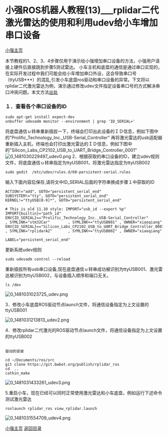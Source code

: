 # 小强ROS机器人教程(13)___rplidar二代激光雷达的使用和利用udev给小车增加串口设备<br>
[小强主页](https://www.bwbot.org/products/xiaoqiang-4-pro)

本节教程的1、2、3、4步骤仅用于演示给小强增加串口设备的方法，小强用户请接上硬件后直接跳到步骤5测试雷达。
小车主机和底盘的通信是通过串口实现的，在实际开发过程中我们可能会给小车增加串口外设，这会导致串口号（ttyUSB***）的混乱,引发小车底盘ros驱动和串口设备的异常。下文将以rplidar二代激光雷达为例，演示通过修改udev文件指定设备串口号的方式解决串口冲突问题。本文方法[出处](http://wirespeed.xs4all.nl/mediawiki/index.php/Udev_rules_file_for_Arduino_boards)
### １．查看各个串口设备的ID
```
sudo apt-get install expect-dev
unbuffer udevadm monitor --environment | grep 'ID_SERIAL='
```
将底盘通信ｕ转串重新插拔一下，终端会打印出此设备的ＩＤ信息，例如下图中的"Prolific_Technology_Inc._USB-Serial_Controller"
再将激光雷达的usb适配器重新插入主机，终端也会打印出激光雷达的ＩＤ信息，例如下图中的"Silicon_Labs_CP2102_USB_to_UART_Bridge_Controller_0001"
![0_1481030229497_udev0.png](http://community.bwbot.org/uploads/files/1481030242273-udev0-resized.png) 
2．根据获取的串口设备的ID，建立udev规则文件，将底盘通信ｕ转串指定为ttyUSB001，将激光雷达指定为ttyUSB002
```
sudo gedit  /etc/udev/rules.d/60-persistent-serial.rules
```

输入下面内容后保存,请将文中ID_SERIAL后面的字符串换成步骤１中获取的ID

```
ACTION!="add", GOTO="persistent_serial_end"
SUBSYSTEM!="tty", GOTO="persistent_serial_end"
KERNEL!="ttyUSB[0-9]*", GOTO="persistent_serial_end"

# This is old 11.10 style: IMPORT="usb_id --export %p"
IMPORT{builtin}="path_id"
ENV{ID_SERIAL}=="Prolific_Technology_Inc._USB-Serial_Controller"         , SYMLINK="stm32Car"        , SYMLINK+="ttyUSB001" , OWNER="xiaoqiang"
ENV{ID_SERIAL}=="Silicon_Labs_CP2102_USB_to_UART_Bridge_Controller_0001" , SYMLINK="rplidarA2"       , SYMLINK+="ttyUSB002" , OWNER="xiaoqiang"

LABEL="persistent_serial_end"
```

更新系统udev规则
```
sudo udevadm control --reload
```
重新插拔所有usb串口设备,现在底盘通信ｕ转串成功被识别为ttyUSB001、激光雷达被识别为ttyUSB002，与设备插入顺序和端口无关。
```
ls /dev
```
![0_1481031023725_udev.png](http://community.bwbot.org/uploads/files/1481031037816-udev-resized.png) 

3．修改小车底盘ROS驱动节点launch文件，将通信设备指定为上文设置的ttyUSB001

![0_1481031213813_udev2.png](http://community.bwbot.org/uploads/files/1481031229518-udev2-resized.png) 

4．修改rplidar二代激光的ROS驱动节点launch文件，将通信设备指定为上文设置的ttyUSB002
```

驱动的安装

cd ~/Documents/ros/src
git clone https://git.bwbot.org/publish/rplidar_ros
cd  ..
catkin_make
```
![0_1481031433261_udev3.png](http://community.bwbot.org/uploads/files/1481031442689-udev3-resized.png) 

5.重启小车，现在已经可以同时正常使用激光雷达和小车底盘，例如运行下述命令测试激光雷达

```
roslaunch rplidar_ros view_rplidar.launch
```
![0_1481031554709_udev4.png](http://community.bwbot.org/uploads/files/1481031567847-udev4-resized.png)

[小强主页](https://www.bwbot.org/products/xiaoqiang-4-pro)
[返回目录](https://community.bwbot.org/topic/110)
